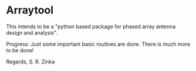 # Arraytool
This intends to be a "python based package for phased array antenna design and analysis".

Progress:
Just some important basic routines are done. There is much more to be done!

Regards,
S. R. Zinka
